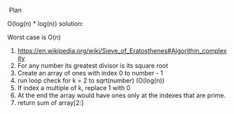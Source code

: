 ​ Plan

O(log(n) * log(n)) solution: 

Worst case is O(n)

1. https://en.wikipedia.org/wiki/Sieve_of_Eratosthenes#Algorithm_complexity
2. For any number its greatest divisor is its square root
3. Create an array of ones with index 0 to number - 1
4. run loop check for k = 2 to sqrt(number) (O(log(n))
5. If index a multiple of k, replace 1 with 0
6. At the end the array would have ones only at the indexes that are prime.
7. return sum of array[2:]

